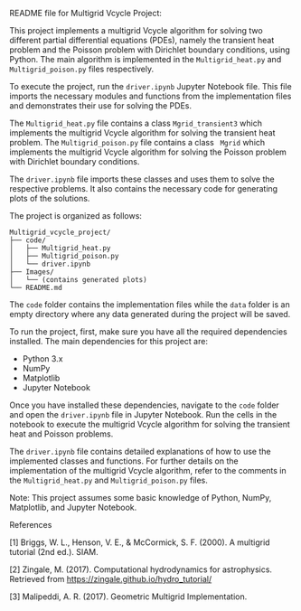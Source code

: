 README file for Multigrid Vcycle Project:

This project implements a multigrid Vcycle algorithm for solving two different partial differential equations (PDEs), namely the transient heat problem and the Poisson problem with Dirichlet boundary conditions, using Python. The main algorithm is implemented in the `Multigrid_heat.py` and `Multigrid_poison.py` files respectively.

To execute the project, run the `driver.ipynb` Jupyter Notebook file. This file imports the necessary modules and functions from the implementation files and demonstrates their use for solving the PDEs.

The `Multigrid_heat.py` file contains a class `Mgrid_transient3` which implements the multigrid Vcycle algorithm for solving the transient heat problem. The `Multigrid_poison.py` file contains a class ` Mgrid` which implements the multigrid Vcycle algorithm for solving the Poisson problem with Dirichlet boundary conditions.

The `driver.ipynb` file imports these classes and uses them to solve the respective problems. It also contains the necessary code for generating plots of the solutions.

The project is organized as follows:

```
Multigrid_vcycle_project/
├── code/
│   ├── Multigrid_heat.py
│   ├── Multigrid_poison.py
│   └── driver.ipynb
├── Images/
│   └── (contains generated plots)
└── README.md
```

The `code` folder contains the implementation files while the `data` folder is an empty directory where any data generated during the project will be saved.

To run the project, first, make sure you have all the required dependencies installed. The main dependencies for this project are:

- Python 3.x
- NumPy
- Matplotlib
- Jupyter Notebook

Once you have installed these dependencies, navigate to the `code` folder and open the `driver.ipynb` file in Jupyter Notebook. Run the cells in the notebook to execute the multigrid Vcycle algorithm for solving the transient heat and Poisson problems.

The `driver.ipynb` file contains detailed explanations of how to use the implemented classes and functions. For further details on the implementation of the multigrid Vcycle algorithm, refer to the comments in the `Multigrid_heat.py` and `Multigrid_poison.py` files.

Note: This project assumes some basic knowledge of Python, NumPy, Matplotlib, and Jupyter Notebook.

References

[1] Briggs, W. L., Henson, V. E., & McCormick, S. F. (2000). A multigrid tutorial (2nd ed.). SIAM.

[2] Zingale, M. (2017). Computational hydrodynamics for astrophysics. Retrieved from https://zingale.github.io/hydro_tutorial/

[3] Malipeddi, A. R. (2017). Geometric Multigrid Implementation.
